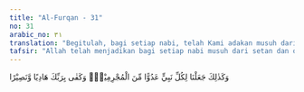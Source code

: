 ```yaml
---
title: "Al-Furqan - 31"
no: 31
arabic_no: ٣١
translation: "Begitulah, bagi setiap nabi, telah Kami adakan musuh dari orang-orang yang berdosa. Tetapi cukuplah Tuhanmu menjadi pemberi petunjuk dan penolong. "
tafsir: "Allah telah menjadikan bagi setiap nabi musuh dari setan dan orang-orang jahat yang selalu mencemoohkan kesucian agama dan meremehkan petunjuk yang dibawa oleh para rasul kepada mereka. Oleh karena itu, Allah berpesan agar Nabi tidak berputus asa ataupun merasa sendirian menghadapi tantangan-tantangan seperti itu, karena cukuplah Allah yang menjadi pemberi petunjuk dan penolong. Sesuai dengan firman Allah:\n\nDan demikianlah untuk setiap nabi Kami menjadikan musuh yang terdiri dari setan-setan manusia dan jin, sebagian mereka membisikkan kepada sebagian yang lain perkataan yang indah sebagai tipuan. (al-An'am/6: 112)"
---
```

وَكَذٰلِكَ جَعَلْنَا لِكُلِّ نَبِيٍّ عَدُوًّا مِّنَ الْمُجْرِمِيْنَۗ وَكَفٰى بِرَبِّكَ هَادِيًا وَّنَصِيْرًا 